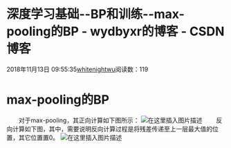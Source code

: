# 深度学习基础--BP和训练--max-pooling的BP - wydbyxr的博客 - CSDN博客
2018年11月13日 09:55:35[whitenightwu](https://me.csdn.net/wydbyxr)阅读数：119
# max-pooling的BP
  对于max-pooling，其正向计算如下图所示：
![在这里插入图片描述](https://img-blog.csdnimg.cn/20181113095516414.png)
  反向计算如下图，其中，需要说明反向计算过程是将残差传递至上一层最大值的位置，其它位置置0。
![在这里插入图片描述](https://img-blog.csdnimg.cn/20181113095523678.png)
